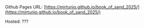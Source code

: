 Github Pages URL:
[https://mirtunio.github.io/book_of_sand_2025/](https://mirtunio.github.io/book_of_sand_2025/)

Hosted:
???
